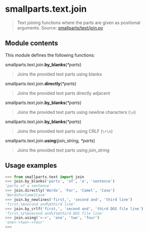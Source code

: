 # smallparts.text.join

> Text joining functions where the parts are given as positional arguments.
> Source: [smallparts/text/join.py](https://github.com/blackstream-x/smallparts/blob/master/smallparts/text/join.py)

## Module contents

This module defines the following functions:

smallparts.text.join.**by_blanks**(_*parts_)

> Joins the provided text parts using blanks

smallparts.text.join.**directly**(_*parts_)

> Joins the provided text parts directly adjacent

smallparts.text.join.**by_blanks**(_*parts_)

> Joins the provided text parts using newline characters (```\n```)

smallparts.text.join.**by_blanks**(_*parts_)

> Joins the provided text parts using CRLF (```\r\n```)

smallparts.text.join.**using**(*join_string,* _*parts_)

> Joins the provided text parts using *join_string*

## Usage examples

```python
>>> from smallparts.text import join
>>> join.by_blanks('parts', 'of', 'a', 'sentence')
'parts of a sentence'
>>> join.directly('Words', 'For', 'Camel', 'Case')
'WordsForCamelCase'
>>> join.by_newlines('first,', 'second and', 'third line')
'first,\nsecond and\nthird line'
>>> join.by_crlf('first,', 'second and', 'third DOS file line')
'first,\r\nsecond and\r\nthird DOS file line'
>>> join.using('<->', 'one', 'two', 'four')
'one<->two<->four'
>>> 
```

